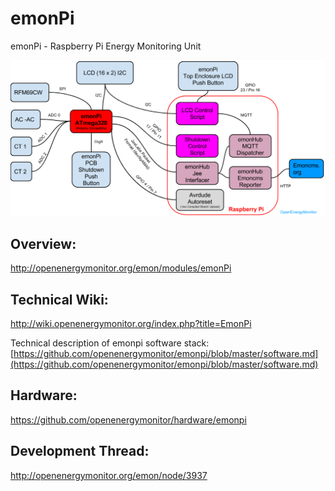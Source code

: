 emonPi
======

emonPi - Raspberry Pi Energy Monitoring Unit


![emonpi_diagram](emonPi_System_Diagram.png)


## Overview: 
http://openenergymonitor.org/emon/modules/emonPi

## Technical Wiki:
http://wiki.openenergymonitor.org/index.php?title=EmonPi

Technical description of emonpi software stack: [https://github.com/openenergymonitor/emonpi/blob/master/software.md](https://github.com/openenergymonitor/emonpi/blob/master/software.md)

## Hardware: 
https://github.com/openenergymonitor/hardware/emonpi

## Development Thread: 
http://openenergymonitor.org/emon/node/3937
